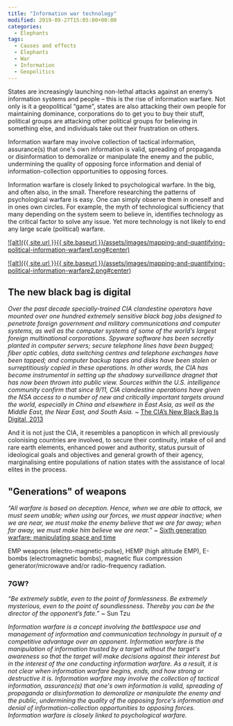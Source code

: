 ```yaml
---
title: "Information war technology"
modified: 2019-09-27T15:05:00+00:00
categories:
  - Elephants
tags:
  - Causes and effects
  - Elephants
  - War
  - Information
  - Geopolitics
---
```

States are increasingly launching non-lethal attacks against an enemy’s information systems and people – this is the rise of information warfare. Not only is it a geopolitical “game”, states are also attacking their own people for maintaining dominance, corporations do to get you to buy their stuff, political groups are attacking other political groups for believing in something else, and individuals take out their frustration on others.

Information warfare may involve collection of tactical information, assurance(s) that one's own information is valid, spreading of propaganda or disinformation to demoralize or manipulate the enemy and the public, undermining the quality of opposing force information and denial of information-collection opportunities to opposing forces.

Information warfare is closely linked to psychological warfare. In the big, and often also, in the small. Therefore researching the patterns of psychological warfare is easy. One can simply observe them in oneself and in ones own circles. For example, the myth of technological sufficiency that many depending on the system seem to believe in, identifies technology as the critical factor to solve any issue. Yet more technology is not likely to end any large scale (political) warfare. 

[![alt]({{ site.url }}{{ site.baseurl }}/assets/images/mapping-and-quantifying-political-information-warfare1.png#center)](https://labs.rs/en/mapping-and-quantifying-political-information-warfare/)

[![alt]({{ site.url }}{{ site.baseurl }}/assets/images/mapping-and-quantifying-political-information-warfare2.png#center)](https://labs.rs/en/mapping-and-quantifying-political-information-warfare-2/)

## The new black bag is digital

_Over the past decade specially-trained CIA clandestine operators have mounted over one hundred extremely sensitive black bag jobs designed to penetrate foreign government and military communications and computer systems, as well as the computer systems of some of the world’s largest foreign multinational corporations. Spyware software has been secretly planted in computer servers; secure telephone lines have been bugged; fiber optic cables, data switching centres and telephone exchanges have been tapped; and computer backup tapes and disks have been stolen or surreptitiously copied in these operations. In other words, the CIA has become instrumental in setting up the shadowy surveillance dragnet that has now been thrown into public view. Sources within the U.S. intelligence community confirm that since 9/11, CIA clandestine operations have given the NSA access to a number of new and critically important targets around the world, especially in China and elsewhere in East Asia, as well as the Middle East, the Near East, and South Asia._ ~ [The CIA’s New Black Bag Is Digital, 2013](http://foreignpolicy.com/2013/07/17/the-cias-new-black-bag-is-digital/)

And it is not just the CIA, it resembles a panopticon in which all previously colonising countries are involved, to secure their continuity, intake of oil and rare earth elements, enhanced power and authority, status pursuit of ideological goals and objectives and general growth of their agency, marginalising entire populations of nation states with the assistance of local elites in the process. 

## "Generations" of weapons

_“All warfare is based on deception. Hence, when we are able to attack, we must seem unable; when using our forces, we must appear inactive; when we are near, we must make the enemy believe that we are far away; when far away, we must make him believe we are near.”_ ~ [Sixth generation warfare: manipulating space and time](https://militaryembedded.com/radar-ew/signal-processing/sixth-generation-warfare-manipulating-space-and-time)

EMP weapons (electro-magnetic-pulse), HEMP (high altitude EMP), E-bombs (electromagnetic bombs), magnetic flux compression generator/microwave and/or radio-frequency radiation.

### 7GW?

_“Be extremely subtle, even to the point of formlessness. Be extremely mysterious, even to the point of soundlessness. Thereby you can be the director of the opponent’s fate.”_ ~ Sun Tzu

_Information warfare is a concept involving the battlespace use and management of information and communication technology in pursuit of a competitive advantage over an opponent. Information warfare is the manipulation of information trusted by a target without the target's awareness so that the target will make decisions against their interest but in the interest of the one conducting information warfare. As a result, it is not clear when information warfare begins, ends, and how strong or destructive it is. Information warfare may involve the collection of tactical information, assurance(s) that one's own information is valid, spreading of propaganda or disinformation to demoralize or manipulate the enemy and the public, undermining the quality of the opposing force's information and denial of information-collection opportunities to opposing forces. Information warfare is closely linked to psychological warfare._


